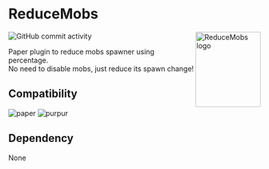 <h1>ReduceMobs</h1>

<img src="https://s3.tebi.io/plugins/reducemobs/Logo.png" align="right" width="130" height="150" alt="ReduceMobs logo">

![GitHub commit activity](https://img.shields.io/github/commit-activity/m/sayahosea/reducemobs)

Paper plugin to reduce mobs spawner using percentage.<br>
No need to disable mobs, just reduce its spawn change!<br>


## Compatibility
![paper](https://cdn.jsdelivr.net/npm/@intergrav/devins-badges@3/assets/cozy/supported/paper_vector.svg)
![purpur](https://cdn.jsdelivr.net/npm/@intergrav/devins-badges@3/assets/cozy/supported/purpur_vector.svg)

## Dependency
None
